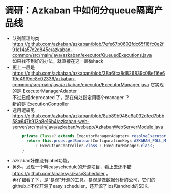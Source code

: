 # 调研：Azkaban 中如何分queue隔离产品线
* 队列管理的类 https://github.com/azkaban/azkaban/blob/7efe67b0602fdc65f18fc0e2f91e14a57c2d845e/azkaban-common/src/main/java/azkaban/executor/QueuedExecutions.java  
如果找不到好的办法，就直接在这一层做hack
* 更上一层是 https://github.com/azkaban/azkaban/blob/38a6fca8d826839c08ef16e619c49f9dc8c02336/azkaban-common/src/main/java/azkaban/executor/ExecutorManager.java 它实现的是  ExecutorManagerAdapter  
不过已经deprecated 了，那在何处指定用哪个manager ？  
新的是 ExecutionController
* 选用逻辑见 https://github.com/azkaban/azkaban/blob/8ab89b946e6a032dfcd7bbb58a647b913a8e16b4/azkaban-web-server/src/main/java/azkaban/webapp/AzkabanWebServerModule.java
    ```java
        private Class<? extends ExecutorManagerAdapter> resolveExecutorManagerAdaptorClassType() {
          return this.props.getBoolean(ConfigurationKeys.AZKABAN_POLL_MODEL, false)
              ? ExecutionController.class : ExecutorManager.class;
        }
    ```
* azkaban好像没有label功能。
* 另外，发现一个叫easyschedule的开源项目，看上去还不错 https://github.com/analysys/EasyScheduler 。  
再仔细看了下，是“易观”开源的工具。易观是做数据分析的公司，它们的github上不仅开源了easy scheduler，还开源了ios和android的SDK。


